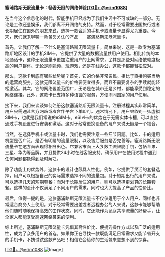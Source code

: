 **塞浦路斯无限流量卡：畅游无阻的网络体验[[TG💪+ @esim1088](https://t.me/s/esim1088)]**

在当今这个信息化的时代，智能手机已经成为了我们生活中不可或缺的一部分。无论是工作还是娱乐，我们都离不开网络的支持。然而，对于经常需要出国旅行或者长期居住在国外的朋友来说，选择一款合适的手机卡或流量卡显得尤为重要。今天，我们就来聊聊一款备受关注的产品——塞浦路斯无限流量卡。

首先，让我们了解一下什么是塞浦路斯无限流量卡。简单来说，这是一款专为塞浦路斯地区设计的手机SIM卡，它提供了大量的数据流量供用户使用。相比传统的本地通话卡，这种无限流量卡更加注重用户的上网需求，尤其是那些对网络依赖度极高的用户群体。无论是刷视频、玩游戏，还是在线办公，这款卡都能轻松应对。

那么，这款卡到底有哪些优势呢？首先，它的价格非常亲民。相比于直接购买当地的运营商服务，这款无限流量卡的价格要便宜得多，而且不需要复杂的手续就能轻松激活。其次，它的网络覆盖范围广，无论是在城市还是乡村，都能享受到稳定的网络连接。此外，这款卡还支持多种语言的服务，方便不同国家的用户使用。

接下来，我们来谈谈如何注册这款塞浦路斯无限流量卡。注册过程其实非常简单，用户只需通过官方网站或者合作平台下单即可。通常情况下，用户会收到一张虚拟SIM卡，也就是我们常说的eSIM卡。eSIM卡的优势在于无需实体卡槽，可以直接通过手机设置进行安装和激活。这对于经常更换设备的用户来说无疑是一个福音。

当然，在选择手机卡或流量卡时，我们也需要注意一些细节问题。比如，卡的适用机型是否广泛，是否有明确的流量限制，以及售后服务是否完善等。塞浦路斯无限流量卡在这方面表现得相当出色。它兼容市面上大多数主流智能手机，包括苹果、三星、华为等品牌，并且提供24小时在线客服支持，确保用户在使用过程中遇到任何问题都能得到及时解决。

除了功能上的优势外，这款卡的设计也颇具人性化。例如，它提供了灵活的套餐选择，用户可以根据自己的实际需求选择不同的流量包。对于短期出行的用户来说，可以选择几天的短期套餐；而对于长期居住的用户，则可以选择更划算的长期套餐。这样的设计不仅满足了不同用户的需求，同时也大大提高了产品的性价比。

最后，值得一提的是，这款塞浦路斯无限流量卡不仅仅适用于个人用户，同样也非常适合商务人士使用。对于经常需要出差或者远程办公的人来说，这款卡能够帮助他们随时随地保持高效的工作状态。同时，它还能作为家庭共享流量的好帮手，让全家人都能享受高速网络带来的便利。

综上所述，塞浦路斯无限流量卡凭借其高性价比、便捷的操作方式以及广泛的适用性，成为了众多用户的首选。如果你正在寻找一款既能满足日常需求又能节省开支的手机卡，不妨试试这款产品吧！相信它会给你的生活带来意想不到的惊喜。

[[TG💪+ @esim1088](https://t.me/s/esim1088) ![Image](https://i.postimg.cc/4NQfJmqS/Snipaste-2025-05-13-00-14-12.png)]